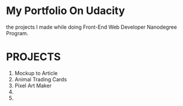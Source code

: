# My Portfolio On Udacity

the projects I made while doing Front-End Web Developer Nanodegree Program.

# PROJECTS

1. Mockup to Article
2. Animal Trading Cards
3. Pixel Art Maker
4. 
5.
